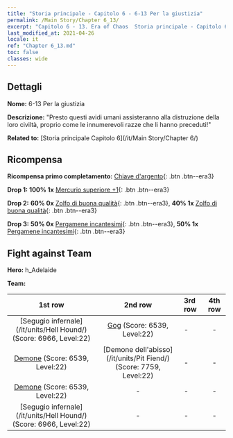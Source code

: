 ```yaml
---
title: "Storia principale - Capitolo 6 - 6-13 Per la giustizia"
permalink: /Main Story/Chapter 6_13/
excerpt: "Capitolo 6 - 13. Era of Chaos  Storia principale - Capitolo 6_13. 6-13 Per la giustizia"
last_modified_at: 2021-04-26
locale: it
ref: "Chapter 6_13.md"
toc: false
classes: wide
---
```


## Dettagli

 **Nome:** 6-13 Per la giustizia

 **Descrizione:** \"Presto questi avidi umani assisteranno alla distruzione della loro civiltà, proprio come le innumerevoli razze che li hanno preceduti!\"

 **Related to:** [Storia principale Capitolo 6](/it/Main Story/Chapter 6/)

## Ricompensa

 **Ricompensa primo completamento:** [Chiave d'argento](/ItemsIT/con_693/){: .btn .btn--era3}

 **Drop 1:** **100% 1x** [Mercurio superiore +1](/ItemsIT/mat_21/){: .btn .btn--era3}

 **Drop 2:** **60% 0x** [Zolfo di buona qualità](/ItemsIT/mat_15/){: .btn .btn--era3}, **40% 1x** [Zolfo di buona qualità](/ItemsIT/mat_15/){: .btn .btn--era3}

 **Drop 3:** **50% 0x** [Pergamene incantesimi](/ItemsIT/con_694/){: .btn .btn--era3}, **50% 1x** [Pergamene incantesimi](/ItemsIT/con_694/){: .btn .btn--era3}


## Fight against Team
 **Hero:** h_Adelaide

 **Team:**


  | 1st row | 2nd row | 3rd row | 4th row |
  |:----:|:----:|:----|:----:|
  | [Segugio infernale](/it/units/Hell Hound/) (Score: 6966, Level:22)  | [Gog](/it/units/Gog/) (Score: 6539, Level:22)  | - | - |
  | [Demone](/it/units/Demon/) (Score: 6539, Level:22)  | [Demone dell'abisso](/it/units/Pit Fiend/) (Score: 7759, Level:22)  | - | - |
  | [Demone](/it/units/Demon/) (Score: 6539, Level:22)  | - | - | - |
  | [Segugio infernale](/it/units/Hell Hound/) (Score: 6966, Level:22)  | - | - | - |


